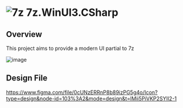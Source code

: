 # ![7z](https://github.com/MicaApps/7z.WinUI3.CSharp/assets/6630660/f5a30a5b-5f20-4242-8ed2-a3cb12e23081) 7z.WinUI3.CSharp

## Overview

This project aims to provide a modern UI partial to 7z

![image](https://github.com/MicaApps/7z.WinUI3.CSharp/assets/6630660/0f79642a-6864-4ca6-9c3e-9174ff1c2ca8)

## Design File

https://www.figma.com/file/0cUNzERRnP8b89izPG5g4o/Icon?type=design&node-id=103%3A2&mode=design&t=lMii5PiVKP2SYII2-1
